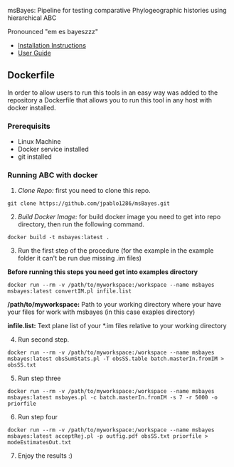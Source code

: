 msBayes: Pipeline for testing comparative Phylogeographic histories
using hierarchical ABC

Pronounced "em es bayeszzz"

* [Installation Instructions](https://docs.google.com/document/d/1enMQaogxOs0RppAmE8KcGU3nNjzotuiycAl6I1s0KYg/edit)
* [User Guide](https://docs.google.com/document/d/15heQlz60cGe6GWKcXqf1AIYMBZ6p2sKuGct-EoEHiNU/edit)

## Dockerfile

In order to allow users to run this tools in an easy way was added to the repository a Dockerfile that allows you to run this tool in any host with docker installed.

### Prerequisits
- Linux Machine
- Docker service installed
- git installed

### Running ABC with docker

1. *Clone Repo:* first you need to clone this repo.
```
git clone https://github.com/jpablo1286/msBayes.git
```
2. *Build Docker Image:* for build docker image you need to get into repo directory, then run the following command.
```
docker build -t msbayes:latest .
```
3. Run the first step of the procedure (for the example in the example folder it can't be run due missing .im files)

**Before running this steps you need get into examples directory**
```
docker run --rm -v /path/to/myworkspace:/workspace --name msbayes msbayes:latest convertIM.pl infile.list
```
**/path/to/myworkspace:** Path to your working directory where your have your files for work with msbayes (in this case exaples directory)

**infile.list:** Text plane list of your *.im files relative to your working directory

4. Run second step.

```
docker run --rm -v /path/to/myworkspace:/workspace --name msbayes msbayes:latest obsSumStats.pl -T obsSS.table batch.masterIn.fromIM > obsSS.txt
```

5. Run step three

```
docker run --rm -v /path/to/myworkspace:/workspace --name msbayes msbayes:latest msbayes.pl -c batch.masterIn.fromIM -s 7 -r 5000 -o priorfile
```
6. Run step four

```
docker run --rm -v /path/to/myworkspace:/workspace --name msbayes msbayes:latest acceptRej.pl -p outfig.pdf obsSS.txt priorfile > modeEstimatesOut.txt
```

7. Enjoy the results :)

